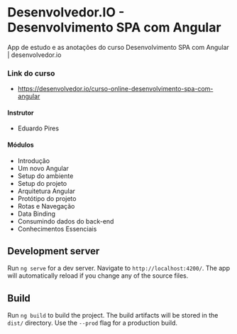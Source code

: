 # Desenvolvedor.IO - Desenvolvimento SPA com Angular

App de estudo e as anotações do curso Desenvolvimento SPA com Angular | desenvolvedor.io

### Link do curso

- https://desenvolvedor.io/curso-online-desenvolvimento-spa-com-angular

#### Instrutor

- Eduardo Pires

#### Módulos

- Introdução
- Um novo Angular
- Setup do ambiente
- Setup do projeto
- Arquitetura Angular
- Protótipo do projeto
- Rotas e Navegação
- Data Binding
- Consumindo dados do back-end
- Conhecimentos Essenciais

## Development server

Run `ng serve` for a dev server. Navigate to `http://localhost:4200/`. The app will automatically reload if you change any of the source files.

## Build

Run `ng build` to build the project. The build artifacts will be stored in the `dist/` directory. Use the `--prod` flag for a production build.
